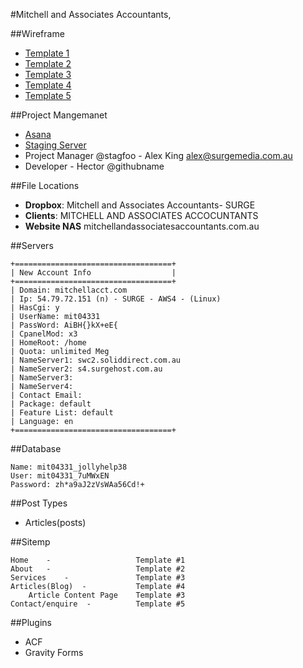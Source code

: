 #Mitchell and Associates Accountants,

##Wireframe
- [Template 1](http://surgemedia.github.io/MIT04331/render/templates/home.html)
- [Template 2](http://surgemedia.github.io/MIT04331/render/templates/about.html)
- [Template 3](http://surgemedia.github.io/MIT04331/render/templates/services.html)
- [Template 4](http://surgemedia.github.io/MIT04331/render/templates/resources.html)
- [Template 5](http://surgemedia.github.io/MIT04331/render/templates/contact.html)

##Project Mangemanet

- [Asana](https://app.asana.com/0/51342654056201/51342654821916)
- [Staging Server](http://54.79.72.151/~mit04331/)
- Project Manager @stagfoo - Alex King alex@surgemedia.com.au
- Developer - Hector @githubname

##File Locations
- **Dropbox**: 		Mitchell and Associates Accountants- SURGE
- **Clients**: 		MITCHELL AND ASSOCIATES ACCOCUNTANTS
- **Website NAS**   mitchellandassociatesaccountants.com.au

##Servers

```
+===================================+
| New Account Info                  |
+===================================+
| Domain: mitchellacct.com
| Ip: 54.79.72.151 (n) - SURGE - AWS4 - (Linux)
| HasCgi: y
| UserName: mit04331
| PassWord: AiBH{}kX+eE{
| CpanelMod: x3
| HomeRoot: /home
| Quota: unlimited Meg
| NameServer1: swc2.soliddirect.com.au
| NameServer2: s4.surgehost.com.au
| NameServer3: 
| NameServer4: 
| Contact Email: 
| Package: default
| Feature List: default
| Language: en
+===================================+
```
##Database
```
Name: mit04331_jollyhelp38
User: mit04331_7uMWxEN
Password: zh*a9aJ2zVsWAa56Cd!+
```

##Post Types
- Articles(posts)


##Sitemp
```
Home	- 				  	Template #1
About	- 				  	Template #2
Services	- 			  	Template #3
Articles(Blog)	- 		  	Template #4
	Article Content Page	Template #3
Contact/enquire	 - 		  	Template #5
```


##Plugins
- ACF
- Gravity Forms